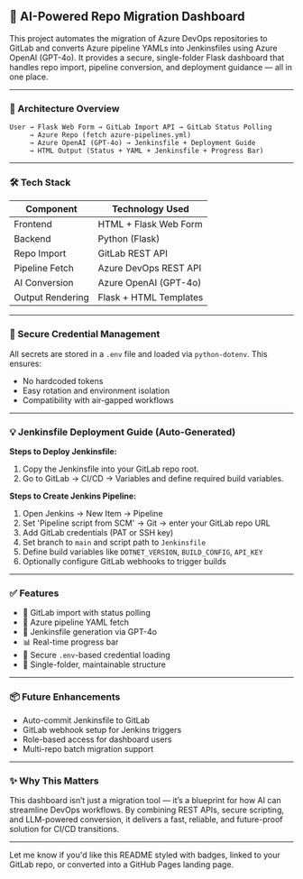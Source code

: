 
## 🚀 AI-Powered Repo Migration Dashboard

This project automates the migration of Azure DevOps repositories to GitLab and converts Azure pipeline YAMLs into Jenkinsfiles using Azure OpenAI (GPT-4o). It provides a secure, single-folder Flask dashboard that handles repo import, pipeline conversion, and deployment guidance — all in one place.

---

### 🧩 Architecture Overview

```plaintext
User → Flask Web Form → GitLab Import API → GitLab Status Polling
     → Azure Repo (fetch azure-pipelines.yml)
     → Azure OpenAI (GPT-4o) → Jenkinsfile + Deployment Guide
     → HTML Output (Status + YAML + Jenkinsfile + Progress Bar)
```

---

### 🛠️ Tech Stack

| Component        | Technology Used           |
|------------------|---------------------------|
| Frontend         | HTML + Flask Web Form     |
| Backend          | Python (Flask)            |
| Repo Import      | GitLab REST API           |
| Pipeline Fetch   | Azure DevOps REST API     |
| AI Conversion    | Azure OpenAI (GPT-4o)     |
| Output Rendering | Flask + HTML Templates    |

---

### 🔐 Secure Credential Management

All secrets are stored in a `.env` file and loaded via `python-dotenv`. This ensures:
- No hardcoded tokens
- Easy rotation and environment isolation
- Compatibility with air-gapped workflows

---

### 💡 Jenkinsfile Deployment Guide (Auto-Generated)

**Steps to Deploy Jenkinsfile:**
1. Copy the Jenkinsfile into your GitLab repo root.
2. Go to GitLab → CI/CD → Variables and define required build variables.

**Steps to Create Jenkins Pipeline:**
1. Open Jenkins → New Item → Pipeline
2. Set 'Pipeline script from SCM' → Git → enter your GitLab repo URL
3. Add GitLab credentials (PAT or SSH key)
4. Set branch to `main` and script path to `Jenkinsfile`
5. Define build variables like `DOTNET_VERSION`, `BUILD_CONFIG`, `API_KEY`
6. Optionally configure GitLab webhooks to trigger builds

---

### ✅ Features

- 🔄 GitLab import with status polling
- 📄 Azure pipeline YAML fetch
- 🤖 Jenkinsfile generation via GPT-4o
- 📊 Real-time progress bar
- 🔐 Secure `.env`-based credential loading
- 🧱 Single-folder, maintainable structure

---

### 📦 Future Enhancements

- Auto-commit Jenkinsfile to GitLab
- GitLab webhook setup for Jenkins triggers
- Role-based access for dashboard users
- Multi-repo batch migration support

---

### ✨ Why This Matters

This dashboard isn’t just a migration tool — it’s a blueprint for how AI can streamline DevOps workflows. By combining REST APIs, secure scripting, and LLM-powered conversion, it delivers a fast, reliable, and future-proof solution for CI/CD transitions.

---

Let me know if you'd like this README styled with badges, linked to your GitLab repo, or converted into a GitHub Pages landing page.

